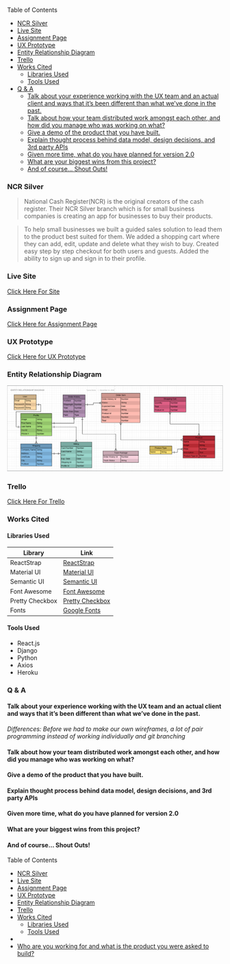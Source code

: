 Table of Contents
<!-- TOC -->

- [NCR Silver](#ncr-silver)
- [Live Site](#live-site)
- [Assignment Page](#assignment-page)
- [UX Prototype](#ux-prototype)
- [Entity Relationship Diagram](#entity-relationship-diagram)
- [Trello](#trello)
- [Works Cited](#works-cited)
    - [Libraries Used](#libraries-used)
    - [Tools Used](#tools-used)
- [Q & A](#q--a)
    - [Talk about your experience working with the UX team and an actual client and ways that it’s been different than what we’ve done in the past.](#talk-about-your-experience-working-with-the-ux-team-and-an-actual-client-and-ways-that-its-been-different-than-what-weve-done-in-the-past)
    - [Talk about how your team distributed work amongst each other, and how did you manage who was working on what?](#talk-about-how-your-team-distributed-work-amongst-each-other-and-how-did-you-manage-who-was-working-on-what)
    - [Give a demo of the product that you have built.](#give-a-demo-of-the-product-that-you-have-built)
    - [Explain thought process behind data model, design decisions, and 3rd party APIs](#explain-thought-process-behind-data-model-design-decisions-and-3rd-party-apis)
    - [Given more time, what do you have planned for version 2.0](#given-more-time-what-do-you-have-planned-for-version-20)
    - [What are your biggest wins from this project?](#what-are-your-biggest-wins-from-this-project)
    - [And of course… Shout Outs!](#and-of-course-shout-outs)

<!-- /TOC -->
### NCR Silver
> National Cash Register(NCR) is the original creators of the cash register. Their NCR Silver branch which is for small business companies is creating an app for businesses to buy their products. 
 

> To help small businesses we built a guided sales solution to lead them to the product best suited for them. We added a shopping cart where they can add, edit, update and delete what they wish to buy. Created easy step by step checkout for both users and guests. Added the ability to sign up and sign in to their profile. 

### Live Site
[Click Here For Site](https://ncr-silver.herokuapp.com)

### Assignment Page
[Click Here for Assignment Page](https://git.generalassemb.ly/atl-wdi/final_project_group_variant)
### UX Prototype
[Click Here for UX Prototype](https://invis.io/NPPIT2TFDYJ)
### Entity Relationship Diagram
![Image of ERD](client/src/images/erd.png)

### Trello
 [Click Here For Trello](https://trello.com/b/UzSUou6c/ncr)

### Works Cited
#### Libraries Used
 | Library | Link |
| --- | --- |
| ReactStrap | [ReactStrap](https://github.com/reactstrap/reactstrap) |
| Material UI | [Material UI](https://material-ui.com/) |
| Semantic UI | [Semantic UI](https://semantic-ui.com/) |
| Font Awesome | [Font Awesome](hhttps://fontawesome.com/) |
| Pretty Checkbox | [Pretty Checkbox](https://lokesh-coder.github.io/pretty-checkbox/) |
| Fonts | [Google Fonts](https://fonts.google.com/) |

#### Tools Used
 * React.js
 * Django
 * Python
 * Axios
 * Heroku
  
### Q & A
<!-- #### Who are you working for and what is the product you were asked to build? -->
#### Talk about your experience working with the UX team and an actual client and ways that it’s been different than what we’ve done in the past.
*Differences: Before we had to make our own wireframes, a lot of pair programming instead of working individually and git branching*
#### Talk about how your team distributed work amongst each other, and how did you manage who was working on what?
#### Give a demo of the product that you have built.
#### Explain thought process behind data model, design decisions, and 3rd party APIs
#### Given more time, what do you have planned for version 2.0
#### What are your biggest wins from this project?
#### And of course… Shout Outs!


Table of Contents
<!-- TOC -->

- [NCR Silver](#ncr-silver)
- [Live Site](#live-site)
- [Assignment Page](#assignment-page)
- [UX Prototype](#ux-prototype)
- [Entity Relationship Diagram](#entity-relationship-diagram)
- [Trello](#trello)
- [Works Cited](#works-cited)
    - [Libraries Used](#libraries-used)
    - [Tools Used](#tools-used)
- [](#)
- [Who are you working for and what is the product you were asked to build?](#who-are-you-working-for-and-what-is-the-product-you-were-asked-to-build)

<!-- /TOC -->
